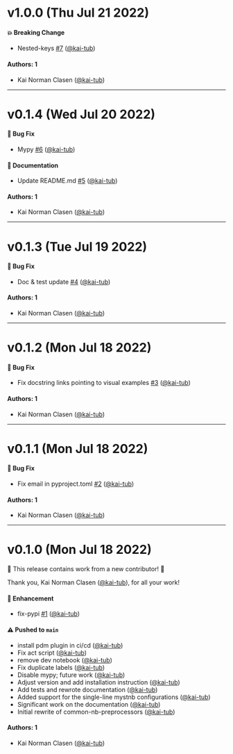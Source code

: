 # v1.0.0 (Thu Jul 21 2022)

#### 💥 Breaking Change

- Nested-keys [#7](https://github.com/kai-tub/common-nb-preprocessors/pull/7) ([@kai-tub](https://github.com/kai-tub))

#### Authors: 1

- Kai Norman Clasen ([@kai-tub](https://github.com/kai-tub))

---

# v0.1.4 (Wed Jul 20 2022)

#### 🐛 Bug Fix

- Mypy [#6](https://github.com/kai-tub/common-nb-preprocessors/pull/6) ([@kai-tub](https://github.com/kai-tub))

#### 📝 Documentation

- Update README.md [#5](https://github.com/kai-tub/common-nb-preprocessors/pull/5) ([@kai-tub](https://github.com/kai-tub))

#### Authors: 1

- Kai Norman Clasen ([@kai-tub](https://github.com/kai-tub))

---

# v0.1.3 (Tue Jul 19 2022)

#### 🐛 Bug Fix

- Doc & test update [#4](https://github.com/kai-tub/common-nb-preprocessors/pull/4) ([@kai-tub](https://github.com/kai-tub))

#### Authors: 1

- Kai Norman Clasen ([@kai-tub](https://github.com/kai-tub))

---

# v0.1.2 (Mon Jul 18 2022)

#### 🐛 Bug Fix

- Fix docstring links pointing to visual examples [#3](https://github.com/kai-tub/common-nb-preprocessors/pull/3) ([@kai-tub](https://github.com/kai-tub))

#### Authors: 1

- Kai Norman Clasen ([@kai-tub](https://github.com/kai-tub))

---

# v0.1.1 (Mon Jul 18 2022)

#### 🐛 Bug Fix

- Fix email in pyproject.toml [#2](https://github.com/kai-tub/common-nb-preprocessors/pull/2) ([@kai-tub](https://github.com/kai-tub))

#### Authors: 1

- Kai Norman Clasen ([@kai-tub](https://github.com/kai-tub))

---

# v0.1.0 (Mon Jul 18 2022)

:tada: This release contains work from a new contributor! :tada:

Thank you, Kai Norman Clasen ([@kai-tub](https://github.com/kai-tub)), for all your work!

#### 🚀 Enhancement

- fix-pypi [#1](https://github.com/kai-tub/common-nb-preprocessors/pull/1) ([@kai-tub](https://github.com/kai-tub))

#### ⚠️ Pushed to `main`

- install pdm plugin in ci/cd ([@kai-tub](https://github.com/kai-tub))
- Fix act script ([@kai-tub](https://github.com/kai-tub))
- remove dev notebook ([@kai-tub](https://github.com/kai-tub))
- Fix duplicate labels ([@kai-tub](https://github.com/kai-tub))
- Disable mypy; future work ([@kai-tub](https://github.com/kai-tub))
- Adjust version and add installation instruction ([@kai-tub](https://github.com/kai-tub))
- Add tests and rewrote documentation ([@kai-tub](https://github.com/kai-tub))
- Added support for the single-line mystnb configurations ([@kai-tub](https://github.com/kai-tub))
- Significant work on the documentation ([@kai-tub](https://github.com/kai-tub))
- Initial rewrite of common-nb-preprocessors ([@kai-tub](https://github.com/kai-tub))

#### Authors: 1

- Kai Norman Clasen ([@kai-tub](https://github.com/kai-tub))
